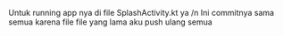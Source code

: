 Untuk running app nya di file SplashActivity.kt ya /n
Ini commitnya sama semua karena file file yang lama aku push ulang semua

